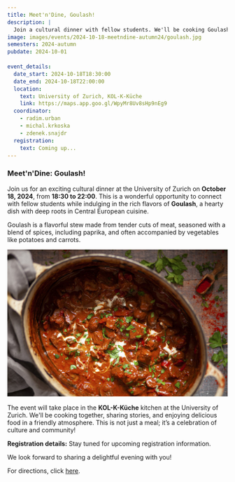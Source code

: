 ```yaml
---
title: Meet'n'Dine, Goulash!
description: |
  Join a cultural dinner with fellow students. We'll be cooking Goulash!
image: images/events/2024-10-18-meetndine-autumn24/goulash.jpg
semesters: 2024-autumn
pubdate: 2024-10-01

event_details:
  date_start: 2024-10-18T18:30:00
  date_end: 2024-10-18T22:00:00
  location:
    text: University of Zurich, KOL-K-Küche
    link: https://maps.app.goo.gl/WpyMr8Uv8sHp9nEg9
  coordinator: 
    - radim.urban
    - michal.krkoska
    - zdenek.snajdr
  registration:
    text: Coming up...
---
```


### Meet'n'Dine: Goulash!

Join us for an exciting cultural dinner at the University of Zurich on **October 18, 2024**, from **18:30 to 22:00**. This is a wonderful opportunity to connect with fellow students while indulging in the rich flavors of **Goulash**, a hearty dish with deep roots in Central European cuisine.

Goulash is a flavorful stew made from tender cuts of meat, seasoned with a blend of spices, including paprika, and often accompanied by vegetables like potatoes and carrots. 

![Goulash](images/events/2024-10-18-meetndine-autumn24/goulash.jpg)

The event will take place in the **KOL-K-Küche** kitchen at the University of Zurich. We'll be cooking together, sharing stories, and enjoying delicious food in a friendly atmosphere. This is not just a meal; it’s a celebration of culture and community!

**Registration details:** Stay tuned for upcoming registration information.

We look forward to sharing a delightful evening with you! 

For directions, click [here](https://maps.app.goo.gl/WpyMr8Uv8sHp9nEg9).